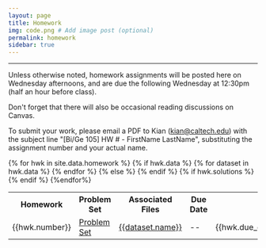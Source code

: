 ```yaml
---
layout: page
title: Homework
img: code.png # Add image post (optional)
permalink: homework
sidebar: true
---
```


---

Unless otherwise noted, homework assignments will be posted here on Wednesday afternoons, and are due the following Wednesday at 12:30pm (half an hour before class).

Don't forget that there will also be occasional reading discussions on Canvas.

To submit your work, please email a PDF to Kian (kian@caltech.edu) with the subject line "[Bi/Ge 105] HW # - FirstName LastName", substituting the assignment number and your actual name.


<table>
<tr>
<th> <b>Homework</b></th>
<th> <b> Problem Set </b></th>
<th> <b>Associated Files</b></th>
<th> <b> Due Date</b> </th>
</tr>
{% for hwk in site.data.homework %}
<tr>
<td> {{hwk.number}} </td>
<td> <a href="http://www.rpgroup.caltech.edu/BiGe105_evolution/assets/hwk/{{hwk.pset}}"> Problem Set </a></td>
{% if hwk.data %}
{% for dataset in hwk.data %}
<td> <a href="http://www.rpgroup.caltech.edu/BiGe105_evolution/data/{{dataset.link}}">{{dataset.name}}</a></td>
{% endfor %}
{% else %}
<td> -- </td>
{% endif %}
<td> {{hwk.due_date}} </td>
{% if hwk.solutions %}
<td> <a href="https://rpdata.caltech.edu/courses/BiGe105_evolution/assets/solutions/{{hwk.solns}}">Solutions</a></td>
{% endif %}
</tr>
{%endfor%}
</table>
